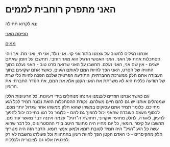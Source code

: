 האני מתפרק רוחבית לממים
======

נא לקרוא תחילה:

 [תפיסת האני](the_self.md)
 
 [ממים](Memes.md)
 
אנחנו רגילים לחשוב על עצמנו בתור אני קוי. אני נולד, אני חי, ואני מת. אך זוהי הסתכלות אחת על האני. האני האנושי הרגיל הוא מאד רוחבי. תחשבו על הזמן שאתם ישנים - אין שם אני, האני נעלם. תחשבו על האני שרואה סרט טוב - האני נעלם בתוך החוויה של הסרט, האני הפך להיות המם לאותם רגעים. כאשר אתם שקועים בתוך העבודה אתם חלק ממערכת החברתית, התודעה הפרטית שלכם הפכה להיות כלי שרת של תודעה כללית היא לא משרתת את האני הקטן אלא את המם, את הסדר החברתי את הרעיון. 

גם כאשר אנחנו חוזרים לעצמנו אחנחו מנוהלים בידי רעיונות. כל הרעיונות הללו שמנהלים אותנו יש גם להם חיים משלהם. נקודת ההסתכלות הזאת נכונה תמיד לכל רגע מחייכם. כלומר תמיד אתם עסוקים במשהו שהוא חלק ממשהו אחר שגדול יותר מכם. לבסוף מעצם העובדה שהאני יכול להפוך גם למם - כלומר כל רגע בחייכם יכול להפוך לרעיון, לאגדה, לחלק מתועד ועקרוני, תחושת ה"רגיל" עצמה איננה דבר מאשר עוד מם. תחשבו על קיסר .רומאי, כל יום מחייו היה מתועד היטב בידי ההסטריונים, כל דבר שהוא עשה כל רגע "רגיל" היה תמיד לטובת רומא ולמען אנשי רומא. הדבר הזה היה מטריף חלק מהקיסרים - כי האדם הקטן הפך להיות רעיון בהתהוות וכל פעולתו נחשבת לא רק לפרטית אלא גם לציבורית ולכללית. 

